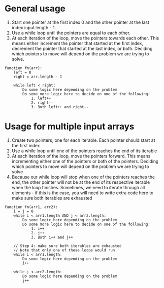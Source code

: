 # General usage

1. Start one pointer at the first index 0 and the other pointer at the last index input.length - 1.
2. Use a while loop until the pointers are equal to each other.
3. At each iteration of the loop, move the pointers towards each other. This means either increment the pointer that
   started at the first index, decrement the pointer that started at the last index, or both. Deciding which pointers to
   move will depend on the problem we are trying to solve.

```
function fn(arr):
    left = 0
    right = arr.length - 1

    while left < right:
        Do some logic here depending on the problem
        Do some more logic here to decide on one of the following:
            1. left++
            2. right--
            3. Both left++ and right--
```

# Usage for multiple input arrays

1. Create two pointers, one for each iterable. Each pointer should start at the first index
2. Use a while loop until one of the pointers reaches the end of its iterable
3. At each iteration of the loop, move the pointers forward. This means incrementing either one of the pointers or both
   of the pointers. Deciding which pointers to move will depend on the problem we are trying to solve
4. Because our while loop will stop when one of the pointers reaches the end, the other pointer will not be at the end
   of its respective iterable when the loop finishes. Sometimes, we need to iterate through all elements - if this is
   the case, you will need to write extra code here to make sure both iterables are exhausted

```
function fn(arr1, arr2):
    i = j = 0
    while i < arr1.length AND j < arr2.length:
        Do some logic here depending on the problem
        Do some more logic here to decide on one of the following:
            1. i++
            2. j++
            3. Both i++ and j++

    // Step 4: make sure both iterables are exhausted
    // Note that only one of these loops would run
    while i < arr1.length:
        Do some logic here depending on the problem
        i++

    while j < arr2.length:
        Do some logic here depending on the problem
        j++
```
